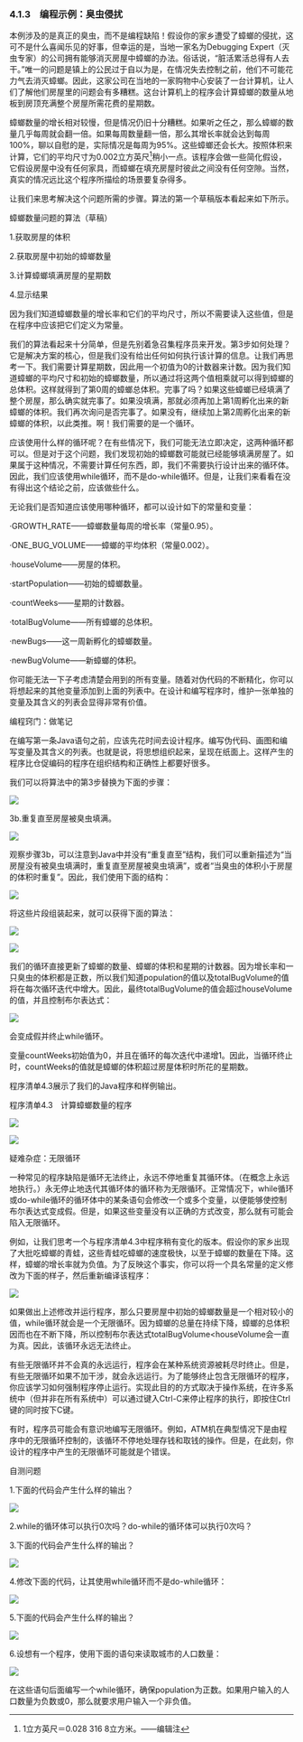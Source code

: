   

### 4.1.3　编程示例：臭虫侵扰

本例涉及的是真正的臭虫，而不是编程缺陷！假设你的家乡遭受了蟑螂的侵扰，这可不是什么喜闻乐见的好事，但幸运的是，当地一家名为Debugging Expert（灭虫专家）的公司拥有能够消灭房屋中蟑螂的办法。俗话说，“脏活累活总得有人去干。”唯一的问题是镇上的公民过于自以为是，在情况失去控制之前，他们不可能花力气去消灭蟑螂。因此，这家公司在当地的一家购物中心安装了一台计算机，让人们了解他们房屋里的问题会有多糟糕。这台计算机上的程序会计算蟑螂的数量从地板到房顶充满整个房屋所需花费的星期数。

蟑螂数量的增长相对较慢，但是情况仍旧十分糟糕。如果听之任之，那么蟑螂的数量几乎每周就会翻一倍。如果每周数量翻一倍，那么其增长率就会达到每周100%，聊以自慰的是，实际情况是每周为95%。这些蟑螂还会长大。按照体积来计算，它们的平均尺寸为0.002立方英尺[^1]稍小一点。该程序会做一些简化假设，它假设房屋中没有任何家具，而蟑螂在填充房屋时彼此之间没有任何空隙。当然，真实的情况远比这个程序所描绘的场景要复杂得多。

让我们来思考解决这个问题所需的步骤。算法的第一个草稿版本看起来如下所示。

蟑螂数量问题的算法（草稿）

1.获取房屋的体积

2.获取房屋中初始的蟑螂数量

3.计算蟑螂填满房屋的星期数

4.显示结果

因为我们知道蟑螂数量的增长率和它们的平均尺寸，所以不需要读入这些值，但是在程序中应该把它们定义为常量。

我们的算法看起来十分简单，但是先别着急召集程序员来开发。第3步如何处理？它是解决方案的核心，但是我们没有给出任何如何执行该计算的信息。让我们再思考一下。我们需要计算星期数，因此用一个初值为0的计数器来计数。因为我们知道蟑螂的平均尺寸和初始的蟑螂数量，所以通过将这两个值相乘就可以得到蟑螂的总体积。这样就得到了第0周的蟑螂总体积。完事了吗？如果这些蟑螂已经填满了整个房屋，那么确实就完事了。如果没填满，那就必须再加上第1周孵化出来的新蟑螂的体积。我们再次询问是否完事了。如果没有，继续加上第2周孵化出来的新蟑螂的体积，以此类推。啊！我们需要的是一个循环。

应该使用什么样的循环呢？在有些情况下，我们可能无法立即决定，这两种循环都可以。但是对于这个问题，我们发现初始的蟑螂数可能就已经能够填满房屋了。如果属于这种情况，不需要计算任何东西，即，我们不需要执行设计出来的循环体。因此，我们应该使用while循环，而不是do-while循环。但是，让我们来看看在没有得出这个结论之前，应该做些什么。

无论我们是否知道应该使用哪种循环，都可以设计如下的常量和变量：

·GROWTH_RATE——蟑螂数量每周的增长率（常量0.95）。

·ONE_BUG_VOLUME——蟑螂的平均体积（常量0.002）。

·houseVolume——房屋的体积。

·startPopulation——初始的蟑螂数量。

·countWeeks——星期的计数器。

·totalBugVolume——所有蟑螂的总体积。

·newBugs——这一周新孵化的蟑螂数量。

·newBugVolume——新蟑螂的体积。

你可能无法一下子考虑清楚会用到的所有变量。随着对伪代码的不断精化，你可以将想起来的其他变量添加到上面的列表中。在设计和编写程序时，维护一张单独的变量及其含义的列表会显得非常有价值。

编程窍门：做笔记

在编写第一条Java语句之前，应该先花时间去设计程序。编写伪代码、画图和编写变量及其含义的列表。也就是说，将思想组织起来，呈现在纸面上。这样产生的程序比仓促编码的程序在组织结构和正确性上都要好很多。

我们可以将算法中的第3步替换为下面的步骤：

![](0-Assets/Epubook/程序员编程语言经典合集（计算机科学丛书5册套装），javapython编程语言含经典教材龙书《编译原理》%20(Bruce%20Eckel%20%20Alfred%20V.%20Aho%20%20Monica%20S.%20Lam%20etc.)%20(Z-Library)/images/image09955.jpeg)

3b.重复直至房屋被臭虫填满。

![](0-Assets/Epubook/程序员编程语言经典合集（计算机科学丛书5册套装），javapython编程语言含经典教材龙书《编译原理》%20(Bruce%20Eckel%20%20Alfred%20V.%20Aho%20%20Monica%20S.%20Lam%20etc.)%20(Z-Library)/images/image09956.jpeg)

观察步骤3b，可以注意到Java中并没有“重复直至”结构，我们可以重新描述为“当房屋没有被臭虫填满时，重复直至房屋被臭虫填满”，或者“当臭虫的体积小于房屋的体积时重复”。因此，我们使用下面的结构：

![](../Images/image09957.gif)

将这些片段组装起来，就可以获得下面的算法：

![](0-Assets/Epubook/程序员编程语言经典合集（计算机科学丛书5册套装），javapython编程语言含经典教材龙书《编译原理》%20(Bruce%20Eckel%20%20Alfred%20V.%20Aho%20%20Monica%20S.%20Lam%20etc.)%20(Z-Library)/images/image09958.jpeg)

![](0-Assets/Epubook/程序员编程语言经典合集（计算机科学丛书5册套装），javapython编程语言含经典教材龙书《编译原理》%20(Bruce%20Eckel%20%20Alfred%20V.%20Aho%20%20Monica%20S.%20Lam%20etc.)%20(Z-Library)/images/image09959.jpeg)

我们的循环直接更新了蟑螂的数量、蟑螂的体积和星期的计数器。因为增长率和一只臭虫的体积都是正数，所以我们知道population的值以及totalBugVolume的值将在每次循环迭代中增大。因此，最终totalBugVolume的值会超过houseVolume的值，并且控制布尔表达式：

![](../Images/image09960.gif)

会变成假并终止while循环。

变量countWeeks初始值为0，并且在循环的每次迭代中递增1。因此，当循环终止时，countWeeks的值就是蟑螂的体积超过房屋体积时所花的星期数。

程序清单4.3展示了我们的Java程序和样例输出。

程序清单4.3　计算蟑螂数量的程序

![](0-Assets/Epubook/程序员编程语言经典合集（计算机科学丛书5册套装），javapython编程语言含经典教材龙书《编译原理》%20(Bruce%20Eckel%20%20Alfred%20V.%20Aho%20%20Monica%20S.%20Lam%20etc.)%20(Z-Library)/images/image09961.jpeg)

![](0-Assets/Epubook/程序员编程语言经典合集（计算机科学丛书5册套装），javapython编程语言含经典教材龙书《编译原理》%20(Bruce%20Eckel%20%20Alfred%20V.%20Aho%20%20Monica%20S.%20Lam%20etc.)%20(Z-Library)/images/image09962.jpeg)

疑难杂症：无限循环

一种常见的程序缺陷是循环无法终止，永远不停地重复其循环体。（在概念上永远地执行。）永无停止地迭代其循环体的循环称为无限循环。正常情况下，while循环或do-while循环的循环体中的某条语句会修改一个或多个变量，以便能够使控制布尔表达式变成假。但是，如果这些变量没有以正确的方式改变，那么就有可能会陷入无限循环。

例如，让我们思考一个与程序清单4.3中程序稍有变化的版本。假设你的家乡出现了大批吃蟑螂的青蛙，这些青蛙吃蟑螂的速度极快，以至于蟑螂的数量在下降。这样，蟑螂的增长率就为负值。为了反映这个事实，你可以将一个具名常量的定义修改为下面的样子，然后重新编译该程序：

![](0-Assets/Epubook/程序员编程语言经典合集（计算机科学丛书5册套装），javapython编程语言含经典教材龙书《编译原理》%20(Bruce%20Eckel%20%20Alfred%20V.%20Aho%20%20Monica%20S.%20Lam%20etc.)%20(Z-Library)/images/image09963.jpeg)

如果做出上述修改并运行程序，那么只要房屋中初始的蟑螂数量是一个相对较小的值，while循环就会是一个无限循环。因为蟑螂的总量在持续下降，蟑螂的总体积因而也在不断下降，所以控制布尔表达式totalBugVolume<houseVolume会一直为真。因此，该循环永远无法终止。

有些无限循环并不会真的永远运行，程序会在某种系统资源被耗尽时终止。但是，有些无限循环如果不加干涉，就会永远运行。为了能够终止包含无限循环的程序，你应该学习如何强制程序停止运行。实现此目的的方式取决于操作系统，在许多系统中（但并非在所有系统中）可以通过键入Ctrl-C来停止程序的执行，即按住Ctrl键的同时按下C键。

有时，程序员可能会有意识地编写无限循环。例如，ATM机在典型情况下是由程序中的无限循环控制的，该循环不停地处理存钱和取钱的操作。但是，在此刻，你设计的程序中产生的无限循环可能就是个错误。

自测问题

1.下面的代码会产生什么样的输出？

![](0-Assets/Epubook/程序员编程语言经典合集（计算机科学丛书5册套装），javapython编程语言含经典教材龙书《编译原理》%20(Bruce%20Eckel%20%20Alfred%20V.%20Aho%20%20Monica%20S.%20Lam%20etc.)%20(Z-Library)/images/image09964.jpeg)

2.while的循环体可以执行0次吗？do-while的循环体可以执行0次吗？

3.下面的代码会产生什么样的输出？

![](0-Assets/Epubook/程序员编程语言经典合集（计算机科学丛书5册套装），javapython编程语言含经典教材龙书《编译原理》%20(Bruce%20Eckel%20%20Alfred%20V.%20Aho%20%20Monica%20S.%20Lam%20etc.)%20(Z-Library)/images/image09965.jpeg)

4.修改下面的代码，让其使用while循环而不是do-while循环：

![](0-Assets/Epubook/程序员编程语言经典合集（计算机科学丛书5册套装），javapython编程语言含经典教材龙书《编译原理》%20(Bruce%20Eckel%20%20Alfred%20V.%20Aho%20%20Monica%20S.%20Lam%20etc.)%20(Z-Library)/images/image09966.jpeg)

5.下面的代码会产生什么样的输出？

![](0-Assets/Epubook/程序员编程语言经典合集（计算机科学丛书5册套装），javapython编程语言含经典教材龙书《编译原理》%20(Bruce%20Eckel%20%20Alfred%20V.%20Aho%20%20Monica%20S.%20Lam%20etc.)%20(Z-Library)/images/image09967.jpeg)

6.设想有一个程序，使用下面的语句来读取城市的人口数量：

![](0-Assets/Epubook/程序员编程语言经典合集（计算机科学丛书5册套装），javapython编程语言含经典教材龙书《编译原理》%20(Bruce%20Eckel%20%20Alfred%20V.%20Aho%20%20Monica%20S.%20Lam%20etc.)%20(Z-Library)/images/image09968.jpeg)

在这些语句后面编写一个while循环，确保population为正数。如果用户输入的人口数量为负数或0，那么就要求用户输入一个非负值。

[^1]:  1立方英尺＝0.028 316 8立方米。——编辑注

[^2]:  1立方英寸＝0.000 016 4立方米。——编辑注